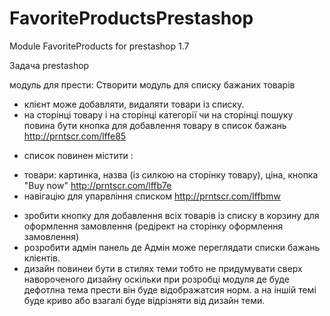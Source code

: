 # FavoriteProductsPrestashop
Module FavoriteProducts for prestashop 1.7

Задача prestashop

модуль для прести:
Створити модуль для списку бажаних товарів
- клієнт може добавляти, видаляти товари із списку.
- на сторінці товару і на сторінці категорії чи на сторінці пошуку повина бути кнопка для добавлення товару в список бажань http://prntscr.com/lffe85
+ список повинен містити :
* товари: картинка, назва (із силкою на сторінку товару), ціна, кнопка "Buy now" http://prntscr.com/lffb7e
* навігацію для упарвління списком http://prntscr.com/lffbmw
- зробити кнопку для добавлення всіх товарів із списку в корзину для оформлення замовлення (редірект на сторінку оформлення замовлення)
- розробити адмін панель де Адмін може переглядати списки бажань клієнтів.
- дизайн повинеи бути в стилях теми тобто не придумувати сверх навороченого дизайну оскільки при розробці модуля де буде дефотлна тема прести він буде відображатсия норм. а на іншій темі буде криво або взагалі буде відрізняти від дизайн теми.
